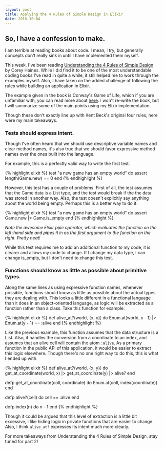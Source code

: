```yaml
---
layout: post
title: Applying the 4 Rules of Simple Design in Elixir 
date: 2016-10-04
---
```


## So, I have a confession to make.
I am terrible at reading books about code. I mean, I try, but generally concepts don't really sink in until I have implemented them myself. 

This week, I've been reading [Understanding the 4 Rules of Simple Design](https://leanpub.com/4rulesofsimpledesign) by Corey Haines. While I did find it to be one of the most understandable coding books I've read in quite a while, it still helped me to work through the examples myself. Also, I have taken on the added challenge of following the rules while building an application in Elixir. 

The example given in the book is Conway's Game of Life, which if you are unfamiliar with, you can read more about [here](https://en.wikipedia.org/wiki/Conway%27s_Game_of_Life). I won't re-write the book, but I will summarize some of the main points using my Elixir implementation.

Though these don't exactly line up with Kent Beck's original four rules, here were my main takeaways.

### Tests should express intent.

Though I've often heard that we should use descriptive variable names and clear method names, it's also true that we should favor expressive method names over the ones built into the language. 

For example, this is a perfectly valid way to write the first test.

{% highlight elixir %}
test "a new game has an empty world" do
  assert length(Game.new) == 0
end
{% endhighlight %}

However, this test has a couple of problems. First of all, the test assumes that the Game data is a List type, and the test would break if the the data was stored in another way. Also, the test doesn't explicitly say anything about the world being empty. Perhaps this is a better way to do it:

{% highlight elixir %}
test "a new game has an empty world" do
  assert Game.new |> Game.is_empty
end
{% endhighlight %}

*Note the awesome Elixir pipe operator, which evaluates the function on the left-hand side and pipes it in as the first argument to the function on the right. Pretty neat!*

While this test requires me to add an additional function to my code, it is clearer and allows my code to change. If I change my data type, I can change is_empty, but I don't need to change this test.

### Functions should know as little as possible about primitive types.

Along the same lines as using expressive function names, whenever possible, functions should know as little as possible about the actual types they are dealing with. This looks a little different in a functional language than it does in an object-oriented language, as logic will be extracted as a function rather than a class. Take this function for example:

{% highlight elixir %}
def alive_at?(world, {x, y}) do
  Enum.at(world, x - 1) |> Enum.at(y - 1) == :alive
end
{% endhighlight %}

Like the previous example, this function assumes that the data structure is a List. Also, it handles the conversion from a coordinate to an index, and assumes that an alive cell will contain the atom `:alive`. As a primary function in the public API of this application, it would be easier to extract this logic elsewhere. Though there's no one right way to do this, this is what I ended up with.

{% highlight elixir %}
def alive_at?(world, {x, y}) do
  get_at_coordinate(world, x) |> get_at_coordinate(y) |> alive? 
end

defp get_at_coordinate(coll, coordinate) do
  Enum.at(coll, index(coordinate))
end

defp alive?(cell) do
  cell == :alive
end

defp index(n) do
  n - 1
end
{% endhighlight %}

Though it could be argued that this level of extraction is a little bit excessive, I like hiding logic in private functions that are easier to change. Also, I think `alive_at?` expresses its intent much more clearly.

For more takeaways from Understanding the 4 Rules of Simple Design, stay tuned for part 2!
